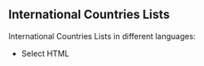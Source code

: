 International Countries Lists
------------------------------

International Countries Lists in different languages:

<ul>
  <li>Select HTML</li>
</ul>
